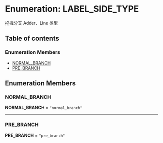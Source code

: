 # Enumeration: LABEL\_SIDE\_TYPE

拖拽分支 Adder、Line 类型

## Table of contents

### Enumeration Members

* [NORMAL\_BRANCH](/auto-docs/free-layout-editor/enums/LABEL_SIDE_TYPE.md#normal_branch)
* [PRE\_BRANCH](/auto-docs/free-layout-editor/enums/LABEL_SIDE_TYPE.md#pre_branch)

## Enumeration Members

### NORMAL\_BRANCH

**NORMAL\_BRANCH** = `"normal_branch"`

***

### PRE\_BRANCH

**PRE\_BRANCH** = `"pre_branch"`
